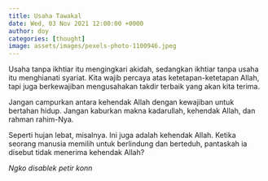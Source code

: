 ```yaml
---
title: Usaha Tawakal
date: Wed, 03 Nov 2021 12:00:00 +0000
author: doy
categories: [thought]
image: assets/images/pexels-photo-1100946.jpeg
---
```


Usaha tanpa ikhtiar itu mengingkari akidah, sedangkan ikhtiar tanpa usaha itu menghianati syariat. Kita wajib percaya atas ketetapan-ketetapan Allah, tapi juga berkewajiban mengusahakan takdir terbaik yang akan kita terima.

Jangan campurkan antara kehendak Allah dengan kewajiban untuk bertahan hidup. Jangan kaburkan makna kadarullah, kehendak Allah, dan rahman rahim-Nya.

Seperti hujan lebat, misalnya. Ini juga adalah kehendak Allah. Ketika seorang manusia memilih untuk berlindung dan berteduh, pantaskah ia disebut tidak menerima kehendak Allah?

_Ngko disablek petir konn_

